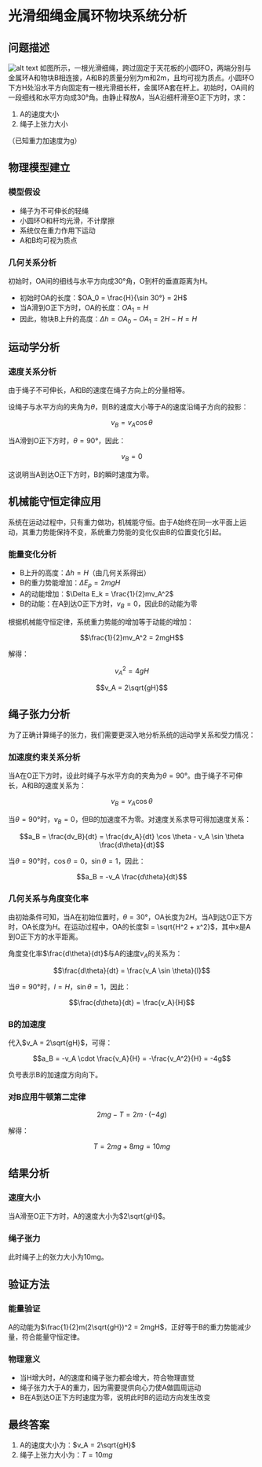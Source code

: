 # 光滑细绳金属环物块系统分析

## 问题描述
![alt text](题目pic/光滑细绳金属环物块系统分析.png)
如图所示，一根光滑细绳，跨过固定于天花板的小圆环O，两端分别与金属环A和物块B相连接，A和B的质量分别为m和2m，且均可视为质点。小圆环O下方H处沿水平方向固定有一根光滑细长杆，金属环A套在杆上。初始时，OA间的一段细线和水平方向成30°角。由静止释放A，当A沿细杆滑至O正下方时，求：
1. A的速度大小
2. 绳子上张力大小

（已知重力加速度为g）

## 物理模型建立

### 模型假设
- 绳子为不可伸长的轻绳
- 小圆环O和杆均光滑，不计摩擦
- 系统仅在重力作用下运动
- A和B均可视为质点

### 几何关系分析
初始时，OA间的细线与水平方向成30°角，O到杆的垂直距离为H。
- 初始时OA的长度：$OA_0 = \frac{H}{\sin 30°} = 2H$
- 当A滑到O正下方时，OA的长度：$OA_1 = H$
- 因此，物块B上升的高度：$\Delta h = OA_0 - OA_1 = 2H - H = H$

## 运动学分析

### 速度关系分析
由于绳子不可伸长，A和B的速度在绳子方向上的分量相等。

设绳子与水平方向的夹角为$\theta$，则B的速度大小等于A的速度沿绳子方向的投影：

$$v_B = v_A \cos \theta$$

当A滑到O正下方时，$\theta = 90°$，因此：

$$v_B = 0$$

这说明当A到达O正下方时，B的瞬时速度为零。

## 机械能守恒定律应用

系统在运动过程中，只有重力做功，机械能守恒。由于A始终在同一水平面上运动，其重力势能保持不变，系统重力势能的变化仅由B的位置变化引起。

### 能量变化分析
- B上升的高度：$\Delta h = H$（由几何关系得出）
- B的重力势能增加：$\Delta E_p = 2mgH$
- A的动能增加：$\Delta E_k = \frac{1}{2}mv_A^2$
- B的动能：在A到达O正下方时，$v_B = 0$，因此B的动能为零

根据机械能守恒定律，系统重力势能的增加等于动能的增加：

$$\frac{1}{2}mv_A^2 = 2mgH$$

解得：

$$v_A^2 = 4gH$$

$$v_A = 2\sqrt{gH}$$

## 绳子张力分析

为了正确计算绳子的张力，我们需要更深入地分析系统的运动学关系和受力情况：

### 加速度约束关系分析
当A在O正下方时，设此时绳子与水平方向的夹角为$\theta = 90°$。由于绳子不可伸长，A和B的速度关系为：

$$v_B = v_A \cos \theta$$

当$\theta = 90°$时，$v_B = 0$，但B的加速度不为零。对速度关系求导可得加速度关系：

$$a_B = \frac{dv_B}{dt} = \frac{dv_A}{dt} \cos \theta - v_A \sin \theta \frac{d\theta}{dt}$$

当$\theta = 90°$时，$\cos \theta = 0$，$\sin \theta = 1$，因此：

$$a_B = -v_A \frac{d\theta}{dt}$$

### 几何关系与角度变化率
由初始条件可知，当A在初始位置时，$\theta = 30°$，OA长度为$2H$。当A到达O正下方时，OA长度为$H$。在运动过程中，OA的长度$l = \sqrt{H^2 + x^2}$，其中$x$是A到O正下方的水平距离。

角度变化率$\frac{d\theta}{dt}$与A的速度$v_A$的关系为：

$$\frac{d\theta}{dt} = \frac{v_A \sin \theta}{l}$$

当$\theta = 90°$时，$l = H$，$\sin \theta = 1$，因此：

$$\frac{d\theta}{dt} = \frac{v_A}{H}$$

### B的加速度
代入$v_A = 2\sqrt{gH}$，可得：

$$a_B = -v_A \cdot \frac{v_A}{H} = -\frac{v_A^2}{H} = -4g$$

负号表示B的加速度方向向下。

### 对B应用牛顿第二定律

$$2mg - T = 2m \cdot (-4g)$$

解得：

$$T = 2mg + 8mg = 10mg$$

## 结果分析

### 速度大小
当A滑至O正下方时，A的速度大小为$2\sqrt{gH}$。

### 绳子张力
此时绳子上的张力大小为10mg。

## 验证方法

### 能量验证
A的动能为$\frac{1}{2}m(2\sqrt{gH})^2 = 2mgH$，正好等于B的重力势能减少量，符合能量守恒定律。

### 物理意义
- 当H增大时，A的速度和绳子张力都会增大，符合物理直觉
- 绳子张力大于A的重力，因为需要提供向心力使A做圆周运动
- B在A到达O正下方时速度为零，说明此时B的运动方向发生改变

## 最终答案

1. A的速度大小为：$v_A = 2\sqrt{gH}$
2. 绳子上张力大小为：$T = 10mg$